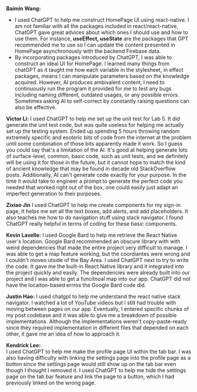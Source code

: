 **Baimin Wang:**
- I used ChatGPT to help me construct HomePage UI using react-native. I am not familiar with all the packages included in react/react-native, ChatGPT gave great advices about which ones I should use and how to use them. For instance, **useEffect, useState** are the packages that GPT recommended me to use so I can update the content presented in HomePage asynchronously with the backend Firebase data. 
- By incorporating packages introduced by ChatGPT, I was able to construct an ideal UI for HomePage. I learned many things from chatGPT as it taught me how each variable in the stylesheet, in effect packages, means I can manipulate parameters based on the knowledge acquired. However, AI produces ambivalent content, I need to continuously run the program it provided for me to test any bugs including naming different, outdated usages, or any possible errors. Sometimes asking AI to self-correct by constantly raising questions can also be effective.

**Victor Li:**
I used ChatGPT to help me set up the unit test for Lab 5. It did generate the unit test code, but was quite useless for helping me actually set up the testing system. Ended up spending 5 hours throwing random extremely specific and esoteric bits of code from the internet at the problem until some combination of those bits apparently made it work. So I guess you could say that's a limitation of the AI. It's good at helping generate lots of surface-level, common, basic code, such as unit tests, and we definitely will be using it for those in the future, but it cannot hope to match the kind of ancient knowledge that may be found in decade old StackOverflow posts. Additionally, AI can't generate code exactly for your purpose. In the time it would take to engineer a prompt to generate the perfect code you needed that worked right out of the box, one could easily just adapt an imperfect generation to their purposes.

**Zixiao Jin**
I used ChatGPT to help me create components for my sign-in page, It helps me set all the text boxes, add alerts, and add placeholders. It also teaches me how to do navigation stuff using stack navigator. I found ChatGPT really helpful in terms of coding for these basic components.


**Kevin Lavelle:** 
I used Google Bard to help me retrieve the React Native user's location. Google Bard recommended an obscure library with with weird dependencies that made the entire project very difficult to manage. I was able to get a map feature working, but the coordiantes were wrong and I couldn't moveo utside of the Bay Area. I used ChatGPT next to try to write the code. It gave me the built-in React Native library and it integrated into the project quickly and easily. The dependencies were already built into our project and I was able to get a funcitnoal map into our app. ChatGPT did not have the locaiton-based errros the Google Bard code did. 

**Justin Hao:**
I used chatgpt to help me understand the react native stack navigator. I watched a lot of YouTube videos but I still had trouble with moving between pages on our app. Eventually, I entered specific chunks of my post codebase and it was able to give me a breakdown of possible implementations. Although the implementations weren't copy-paste-ready since they required implementation in different files that depended on each other, it gave me an idea of how to approach it.

**Kendrick Lee:**  
I used ChatGPT to help me make the profile page UI within the tab bar. I was also having difficulty with linking the settings page into the profile page as a button since the settings page would still show up on the tab bar even though I thought I removed it. I used ChatGPT to help me hide the settings page on the tab bar feature and link the page to a button, which I had previously linked on the wrong page.
